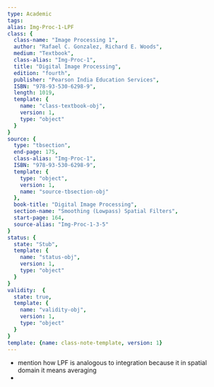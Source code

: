 ```yaml
---
type: Academic
tags:
alias: Img-Proc-1-LPF
class: {
  class-name: "Image Processing 1",
  author: "Rafael C. Gonzalez, Richard E. Woods",
  medium: "Textbook",
  class-alias: "Img-Proc-1",
  title: "Digital Image Processing",
  edition: "fourth",
  publisher: "Pearson India Education Services",
  ISBN: "978-93-530-6298-9",
  length: 1019,
  template: {
    name: "class-textbook-obj",
    version: 1,
    type: "object"
  }
}
source: {
  type: "tbsection",
  end-page: 175,
  class-alias: "Img-Proc-1",
  ISBN: "978-93-530-6298-9",
  template: {
    type: "object",
    version: 1,
    name: "source-tbsection-obj"
  },
  book-title: "Digital Image Processing",
  section-name: "Smoothing (Lowpass) Spatial Filters",
  start-page: 164,
  source-alias: "Img-Proc-1-3-5"
}
status: {
  state: "Stub",
  template: {
    name: "status-obj",
    version: 1,
    type: "object"
  }
}
validity:  {
  state: true,
  template: {
    name: "validity-obj",
    version: 1,
    type: "object"
  }
}
template: {name: class-note-template, version: 1}
---
```

 - mention how LPF is analogous to integration because it in spatial domain it means averaging
 - 